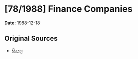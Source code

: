 # [78/1988] Finance Companies

**Date:** 1988-12-18

## Original Sources

- [සිංහල](https://documents.gov.lk/view/acts/1988/12/78-1988_S.pdf)

